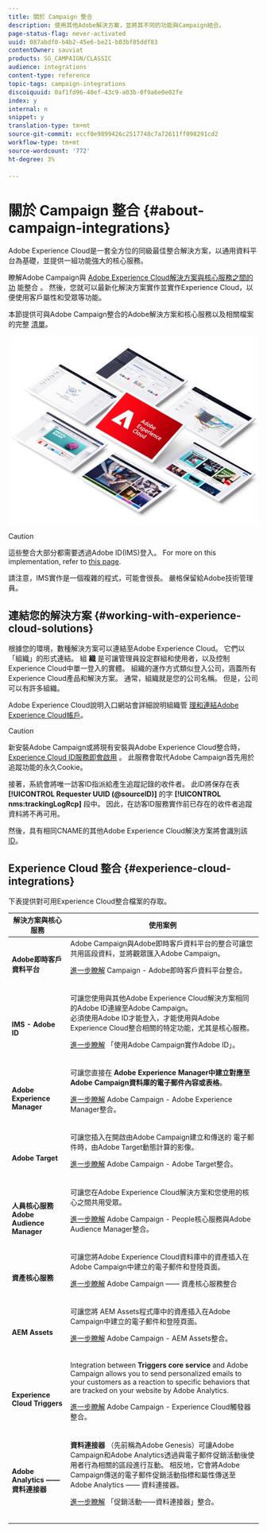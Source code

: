 ```yaml
---
title: 關於 Campaign 整合
description: 使用其他Adobe解決方案，並將其不同的功能與Campaign結合。
page-status-flag: never-activated
uuid: 087abdf0-b4b2-45e6-be21-b03bf85ddf83
contentOwner: sauviat
products: SG_CAMPAIGN/CLASSIC
audience: integrations
content-type: reference
topic-tags: campaign-integrations
discoiquuid: 0af1fd96-48ef-43c9-a03b-0f9a6e0e02fe
index: y
internal: n
snippet: y
translation-type: tm+mt
source-git-commit: eccf0e9899426c2517748c7a72611ff098291cd2
workflow-type: tm+mt
source-wordcount: '772'
ht-degree: 3%

---
```



# 關於 Campaign 整合 {#about-campaign-integrations}

Adobe Experience Cloud是一套全方位的同級最佳整合解決方案，以通用資料平台為基礎，並提供一組功能強大的核心服務。

瞭解Adobe Campaign與 [Adobe Experience Cloud解決方案與核心服務之間的功](https://docs.adobe.com/content/help/en/core-services/interface/marketing-cloud-integrations.html) 能整合 [](https://docs.adobe.com/content/help/en/core-services/interface/about-core-services/core-services.html)。 然後，您就可以最新化解決方案實作並實作Experience Cloud，以便使用客戶屬性和受眾等功能。

本節提供可與Adobe Campaign整合的Adobe解決方案和核心服務以及相關檔案的完整 [清單](#experience-cloud-integrations)。

![](assets/ExCloud-solutions.png)


>[!CAUTION]
>
>這些整合大部分都需要透過Adobe ID(IMS)登入。 For more on this implementation, refer to [this page](../../integrations/using/about-adobe-id.md).
>
>請注意，IMS實作是一個複雜的程式，可能會很長。 嚴格保留給Adobe技術管理員。

## 連結您的解決方案 {#working-with-experience-cloud-solutions}

根據您的環境，數種解決方案可以連結至Adobe Experience Cloud。 它們以「組織」的形式連結。 組 **織** 是可讓管理員設定群組和使用者，以及控制Experience Cloud中單一登入的實體。 組織的運作方式類似登入公司，涵蓋所有Experience Cloud產品和解決方案。 通常，組織就是您的公司名稱。 但是，公司可以有許多組織。

Adobe Experience Cloud說明入口網站會詳細說明組織管 [理和連結Adobe Experience Cloud帳戶](https://docs.adobe.com/content/help/en/core-services/interface/manage-users-and-products/organizations.html)。

>[!CAUTION]
>
>新安裝Adobe Campaign或將現有安裝與Adobe Experience Cloud整合時， [Experience Cloud ID服務即會啟用](https://docs.adobe.com/content/help/en/id-service/using/home.html) 。 此服務會取代Adobe Campaign首先用於追蹤功能的永久Cookie。
>
>接著，系統會將唯一訪客ID指派給產生追蹤記錄的收件者。 此ID將保存在表 **[!UICONTROL Requester UUID (@sourceID)]** 的字 **[!UICONTROL nms:trackingLogRcp]** 段中。 因此，在訪客ID服務實作前已存在的收件者追蹤資料將不再可用。
>
>然後，具有相同CNAME的其他Adobe Experience Cloud解決方案將會識別該 [ID](https://docs.adobe.com/content/help/en/id-service/using/reference/analytics-reference/cname.html)。

## Experience Cloud 整合 {#experience-cloud-integrations}

下表提供對可用Experience Cloud整合檔案的存取。

<table> 
 <thead> 
  <tr> 
   <th> 解決方案與核心服務<br /> </th> 
   <th> 使用案例<br /> </th> 
  </tr> 
 </thead> 
 <tbody> 
  <tr> 
   <td> <strong>Adobe即時客戶資料平台</strong><br /> </td> 
   <td> Adobe Campaign與Adobe即時客戶資料平台的整合可讓您共用區段資料，並將觀眾匯入Adobe Campaign。<br /> <p><a href="https://docs.adobe.com/content/help/en/experience-platform/rtcdp/destinations/destinations-cat/adobe-destinations/adobe-campaign-destination.html">進一步瞭解</a> Campaign - Adobe即時客戶資料平台整合。</p><br /> </td> 
  </tr> 
  <tr> 
   <td> <strong>IMS - Adobe ID</strong><br /> </td> 
   <td> 可讓您使用與其他Adobe Experience Cloud解決方案相同的Adobe ID連線至Adobe Campaign。<br /> 必須使用Adobe ID才能登入，才能使用與Adobe Experience Cloud整合相關的特定功能，尤其是核心服務。<br /> <p><a href="../../integrations/using/about-adobe-id.md">進一步瞭解</a> 「使用Adobe Campaign實作Adobe ID」。</p><br /> </td> 
  </tr> 
  <tr> 
   <td> <strong>Adobe Experience Manager</strong><br /> </td> 
   <td> 可讓您直接在 <strong>Adobe Experience Manager中建立對應至Adobe Campaign資料庫的電子郵件內容或表格</strong>。<br /> <p><a href="../../integrations/using/about-adobe-experience-manager.md">進一步瞭解</a> Adobe Campaign - Adobe Experience Manager整合。</p><br /> </td> 
  </tr> 
  <tr> 
   <td> <strong>Adobe Target</strong><br /> </td> 
   <td> 可讓您插入在開啟由Adobe Campaign建立和傳送的 <strong></strong> 電子郵件時，由Adobe Target動態計算的影像。<br /> <p><a href="../../integrations/using/integrating-with-adobe-target.md">進一步瞭解</a> Adobe Campaign - Adobe Target整合。</p><br /> </td> 
  </tr> 
  <tr> 
   <td> <strong>人員核心服務</strong><br /><strong>Adobe Audience Manager</strong><br /> </td> 
   <td> 可讓您在Adobe Experience Cloud解決方案和您使用的核心之間共用受眾。<br /> <p><a href="../../integrations/using/sharing-audiences-with-adobe-experience-cloud.md">進一步瞭解</a> Adobe Campaign - People核心服務與Adobe Audience Manager整合。</p><br /> </td> 
  </tr> 
  <tr> 
   <td> <strong>資產核心服務</strong><br /> </td> 
   <td> 可讓您將Adobe Experience Cloud資料庫中的資產插入在Adobe Campaign中建立的電子郵件和登陸頁面。<br /> <p><a href="../../integrations/using/configuring-access-to-assets.md#integrating-with-experience-cloud-assets">進一步瞭解</a> Adobe Campaign —— 資產核心服務整合</p><br /> </td> 
  </tr> 
  <tr> 
   <td> <strong>AEM Assets</strong><br /> </td> 
   <td> 可讓您將 <strong></strong> AEM Assets程式庫中的資產插入在Adobe Campaign中建立的電子郵件和登陸頁面。<br /> <p><a href="../../integrations/using/configuring-access-to-assets.md#integrating-with-aem-assets">進一步瞭解</a> Adobe Campaign - AEM Assets整合。</p><br /> </td> 
  </tr> 
  <tr> 
   <td> <strong>Experience Cloud Triggers</strong><br /> </td> 
   <td> Integration between <strong>Triggers core service</strong> and Adobe Campaign allows you to send personalized emails to your customers as a reaction to specific behaviors that are tracked on your website by Adobe Analytics.<br /> <p><a href="https://helpx.adobe.com/tw/campaign/kb/triggers-and-campaign.html">進一步瞭解</a> Adobe Campaign - Experience Cloud觸發器整合。</p><br /> </td> 
  </tr> 
  <tr> 
   <td> <strong>Adobe Analytics —— 資料連接器</strong><br /> </td> 
   <td> <strong>資料連接器</strong> （先前稱為Adobe Genesis）可讓Adobe Campaign和Adobe Analytics透過與電子郵件促銷活動後使用者行為相關的區段進行互動。 相反地，它會將Adobe Campaign傳送的電子郵件促銷活動指標和屬性傳送至Adobe Analytics —— 資料連接器。<br /> <p><a href="../../platform/using/adobe-analytics-data-connector.md">進一步瞭解</a> 「促銷活動——資料連接器」整合。</p><br /> </td> 
  </tr> 
 </tbody> 
</table>

